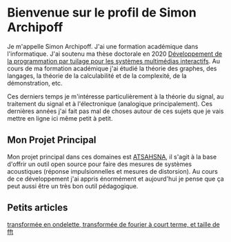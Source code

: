 # Bienvenue sur le profil de Simon Archipoff

Je m'appelle Simon Archipoff. J'ai une formation académique dans
l'informatique. J'ai soutenu ma thèse doctorale en 2020 [Développement
de la programmation par tuilage pour les systèmes multimédias
interactifs](https://www.theses.fr/2020BORD0180). Au cours de ma
formation académique j'ai étudié la théorie des graphes, des
langages, la théorie de la calculabilité et de la complexité, de la
démonstration, etc.


Ces derniers temps je m'intéresse particulièrement à la théorie du
signal, au traitement du signal et à l'électronique (analogique
principalement). Ces dernières années j'ai fait pas mal de choses
autour de ces sujets que je vais mettre en ligne ici même petit à
petit.

## Mon Projet Principal

Mon projet principal dans ces domaines est
[ATSAHSNA](https://github.com/simonArchipoff/ATSAHSNA), il s'agit à la
base d'offrir un outil open source pour faire des mesures de systèmes
acoustiques (réponse impulsionnelles et mesures de distorsion). Au
cours de ce développement j'ai appris énormément et aujourd'hui je
pense que ça peut aussi être un très bon outil pédagogique.


## Petits articles

[transformée en ondelette, transformée de fourier à court terme, et taille de fft](./posts/taille_fft/taille_fft.md)

<!-- Commentaire : Section des projets retirée -->
<!--
## Mes Projets

Au fil du temps, j'ai travaillé sur divers projets liés à l'électronique et à la théorie du signal. Voici quelques-uns de mes projets :

- [Projet 1](lien-vers-projet-1) : Description du projet 1.
- [Projet 2](lien-vers-projet-2) : Description du projet 2.
- [Projet 3](lien-vers-projet-3) : Description du projet 3.

N'hésitez pas à explorer mes projets pour en savoir plus sur mon travail et mes réalisations.


## Contact

Si vous avez des questions, des idées de collaboration ou simplement envie de discuter d'électronique et de théorie du signal, n'hésitez pas à me contacter :

- [Envoyer un message](lien-vers-page-de-contact) : Je serais ravi de vous entendre !
-->

